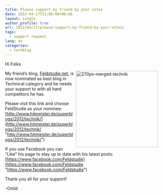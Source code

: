 ```yaml
---
title: Please support my friend by your votes
date: 2012-04-17T21:06:00+00:00
layout: single
author_profile: true
url: 2012/04/17/please-support-my-friend-by-your-votes/
tags:
  - support request
lang: en
categories: 
  - techblog
---
```

Hi Folks

<a href="http://www.hitmeister.de/superblogs/2012/technik/" target="_blank"><img title="270px-merged-technik" border="0" alt="270px-merged-technik" align="right" src="http://lh3.ggpht.com/-zDIJ2ibTjDs/T43UU9JSJ4I/AAAAAAAAFh8/oYgpwxReSCk/270px-merged-technik%25255B5%25255D.png?imgmax=800" width="270" height="252" /></a>My friend’s blog, <a href="http://www.feldstudie.net/" target="_blank">Feldstudie.net</a>, is now nominated as best blog in Technical category and he needs your support to with all hard competitors he has.

Please visit this link and choose FeldStudie as your nominee: [http://www.hitmeister.de/superblogs/2012/technik/](http://www.hitmeister.de/superblogs/2012/technik/ "http://www.hitmeister.de/superblogs/2012/technik/")

If you use Facebook you can “Like” his page to stay up to date with his latest posts: [https://www.facebook.com/Feldstudie](https://www.facebook.com/Feldstudie "https://www.facebook.com/Feldstudie")

Thank you all for your support!

-Omid